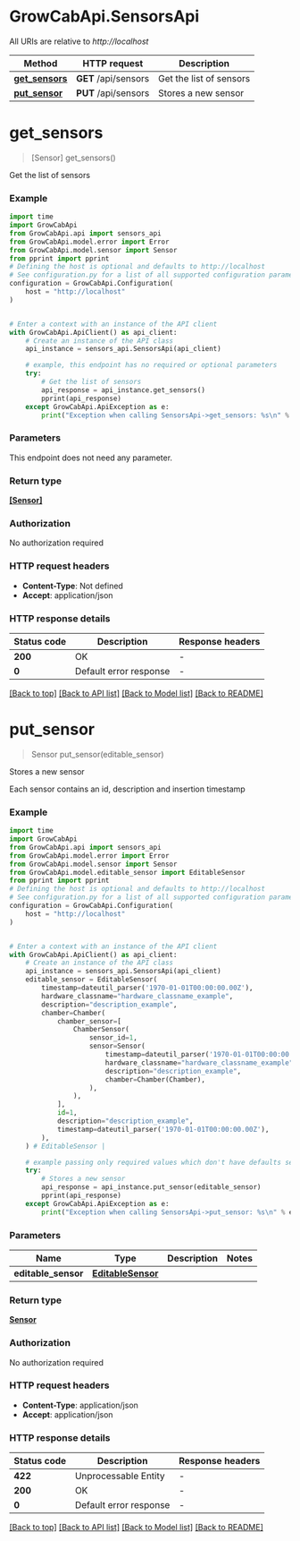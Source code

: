 # GrowCabApi.SensorsApi

All URIs are relative to *http://localhost*

Method | HTTP request | Description
------------- | ------------- | -------------
[**get_sensors**](SensorsApi.md#get_sensors) | **GET** /api/sensors | Get the list of sensors
[**put_sensor**](SensorsApi.md#put_sensor) | **PUT** /api/sensors | Stores a new sensor


# **get_sensors**
> [Sensor] get_sensors()

Get the list of sensors

### Example

```python
import time
import GrowCabApi
from GrowCabApi.api import sensors_api
from GrowCabApi.model.error import Error
from GrowCabApi.model.sensor import Sensor
from pprint import pprint
# Defining the host is optional and defaults to http://localhost
# See configuration.py for a list of all supported configuration parameters.
configuration = GrowCabApi.Configuration(
    host = "http://localhost"
)


# Enter a context with an instance of the API client
with GrowCabApi.ApiClient() as api_client:
    # Create an instance of the API class
    api_instance = sensors_api.SensorsApi(api_client)

    # example, this endpoint has no required or optional parameters
    try:
        # Get the list of sensors
        api_response = api_instance.get_sensors()
        pprint(api_response)
    except GrowCabApi.ApiException as e:
        print("Exception when calling SensorsApi->get_sensors: %s\n" % e)
```


### Parameters
This endpoint does not need any parameter.

### Return type

[**[Sensor]**](Sensor.md)

### Authorization

No authorization required

### HTTP request headers

 - **Content-Type**: Not defined
 - **Accept**: application/json


### HTTP response details
| Status code | Description | Response headers |
|-------------|-------------|------------------|
**200** | OK |  -  |
**0** | Default error response |  -  |

[[Back to top]](#) [[Back to API list]](../README.md#documentation-for-api-endpoints) [[Back to Model list]](../README.md#documentation-for-models) [[Back to README]](../README.md)

# **put_sensor**
> Sensor put_sensor(editable_sensor)

Stores a new sensor

Each sensor contains an id, description and insertion timestamp

### Example

```python
import time
import GrowCabApi
from GrowCabApi.api import sensors_api
from GrowCabApi.model.error import Error
from GrowCabApi.model.sensor import Sensor
from GrowCabApi.model.editable_sensor import EditableSensor
from pprint import pprint
# Defining the host is optional and defaults to http://localhost
# See configuration.py for a list of all supported configuration parameters.
configuration = GrowCabApi.Configuration(
    host = "http://localhost"
)


# Enter a context with an instance of the API client
with GrowCabApi.ApiClient() as api_client:
    # Create an instance of the API class
    api_instance = sensors_api.SensorsApi(api_client)
    editable_sensor = EditableSensor(
        timestamp=dateutil_parser('1970-01-01T00:00:00.00Z'),
        hardware_classname="hardware_classname_example",
        description="description_example",
        chamber=Chamber(
            chamber_sensor=[
                ChamberSensor(
                    sensor_id=1,
                    sensor=Sensor(
                        timestamp=dateutil_parser('1970-01-01T00:00:00.00Z'),
                        hardware_classname="hardware_classname_example",
                        description="description_example",
                        chamber=Chamber(Chamber),
                    ),
                ),
            ],
            id=1,
            description="description_example",
            timestamp=dateutil_parser('1970-01-01T00:00:00.00Z'),
        ),
    ) # EditableSensor | 

    # example passing only required values which don't have defaults set
    try:
        # Stores a new sensor
        api_response = api_instance.put_sensor(editable_sensor)
        pprint(api_response)
    except GrowCabApi.ApiException as e:
        print("Exception when calling SensorsApi->put_sensor: %s\n" % e)
```


### Parameters

Name | Type | Description  | Notes
------------- | ------------- | ------------- | -------------
 **editable_sensor** | [**EditableSensor**](EditableSensor.md)|  |

### Return type

[**Sensor**](Sensor.md)

### Authorization

No authorization required

### HTTP request headers

 - **Content-Type**: application/json
 - **Accept**: application/json


### HTTP response details
| Status code | Description | Response headers |
|-------------|-------------|------------------|
**422** | Unprocessable Entity |  -  |
**200** | OK |  -  |
**0** | Default error response |  -  |

[[Back to top]](#) [[Back to API list]](../README.md#documentation-for-api-endpoints) [[Back to Model list]](../README.md#documentation-for-models) [[Back to README]](../README.md)

